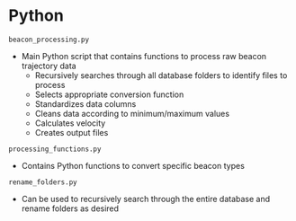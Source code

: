 # Python

`beacon_processing.py`
* Main Python script that contains functions to process raw beacon trajectory data
  * Recursively searches through all database folders to identify files to process
  * Selects appropriate conversion function
  * Standardizes data columns
  * Cleans data according to minimum/maximum values
  * Calculates velocity
  * Creates output files

`processing_functions.py`
* Contains Python functions to convert specific beacon types

`rename_folders.py`
* Can be used to recursively search through the entire database and rename folders as desired

